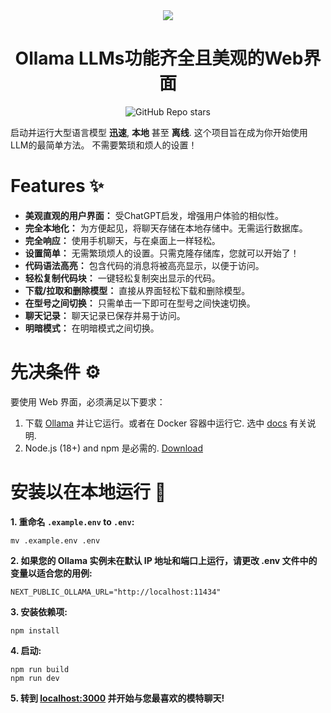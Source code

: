 <div align="center">
  <img src="ollama-nextjs-ui.gif">
</div>

<h1 align="center">
  Ollama LLMs功能齐全且美观的Web界面
</h1>

<div align="center">
  
![GitHub Repo stars](https://img.shields.io/github/stars/jakobhoeg/nextjs-ollama-llm-ui)
  
</div>


启动并运行大型语言模型 **迅速**, **本地** 甚至 **离线**.
这个项目旨在成为你开始使用LLM的最简单方法。 不需要繁琐和烦人的设置！

# Features ✨

- **美观直观的用户界面：** 受ChatGPT启发，增强用户体验的相似性。
- **完全本地化：** 为方便起见，将聊天存储在本地存储中。无需运行数据库。
- **完全响应：** 使用手机聊天，与在桌面上一样轻松。
- **设置简单：** 无需繁琐烦人的设置。只需克隆存储库，您就可以开始了！
- **代码语法高亮：** 包含代码的消息将被高亮显示，以便于访问。
- **轻松复制代码块：** 一键轻松复制突出显示的代码。
- **下载/拉取和删除模型：** 直接从界面轻松下载和删除模型。
- **在型号之间切换：** 只需单击一下即可在型号之间快速切换。
- **聊天记录：** 聊天记录已保存并易于访问。
- **明暗模式：** 在明暗模式之间切换。

# 先决条件 ⚙️

要使用 Web 界面，必须满足以下要求：

1. 下载 [Ollama](https://ollama.com/download) 并让它运行。或者在 Docker 容器中运行它. 选中 [docs](https://github.com/ollama/ollama) 有关说明.
2. Node.js (18+) and npm 是必需的. [Download](https://nodejs.org/en/download)

# 安装以在本地运行 📖

**1. 重命名 `.example.env` to `.env`:** 

```
mv .example.env .env
```

**2. 如果您的 Ollama 实例未在默认 IP 地址和端口上运行，请更改 .env 文件中的变量以适合您的用例:**

```
NEXT_PUBLIC_OLLAMA_URL="http://localhost:11434"
```

**3. 安装依赖项:**

```
npm install
```

**4. 启动:**

```
npm run build
npm run dev
```

**5. 转到 [localhost:3000](http://localhost:3000) 并开始与您最喜欢的模特聊天!**


